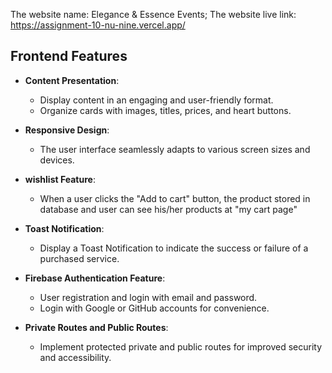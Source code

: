 
The website name: Elegance & Essence Events;
The website live link: https://assignment-10-nu-nine.vercel.app/

## Frontend Features

- **Content Presentation**:
  - Display content in an engaging and user-friendly format.
  - Organize cards with images, titles, prices, and heart buttons.

- **Responsive Design**:
  - The user interface seamlessly adapts to various screen sizes and devices.

- **wishlist Feature**:
  - When a user clicks the "Add to cart" button, the product stored in database and user can see his/her products at "my cart page"

- **Toast Notification**:
  - Display a Toast Notification to indicate the success or failure of a purchased service.

- **Firebase Authentication Feature**:
  - User registration and login with email and password.
  - Login with Google or GitHub accounts for convenience.

- **Private Routes and Public Routes**:
  - Implement protected private and public routes for improved security and accessibility.



